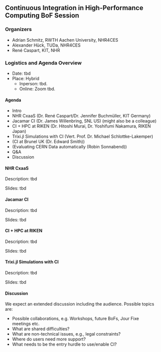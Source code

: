 ## Continuous Integration in High-Performance Computing BoF Session

### Organizers
* Adrian Schmitz, RWTH Aachen University, NHR4CES
* Alexander Hück, TUDa, NHR4CES
* René Caspart, KIT, NHR

### Logistics and Agenda Overview

* Date: tbd
* Place: Hybrid
  * Inperson: tbd.
  * Online: Zoom tbd.

#### Agenda

- Intro
- NHR CxaaS (Dr. René Caspart/Dr. Jennifer Buchmüller, KIT Germany)
- Jacamar CI (Dr. James Willenbring, SNL US) (might also be a colleague)
- CI + HPC at RIKEN (Dr. Hitoshi Murai, Dr. Yoshifumi Nakamura, RIKEN Japan)
- Trixi.jl Simulations with CI (Vert. Prof. Dr. Michael Schlottke-Lakemper)
- (CI at Brunel UK (Dr. Edward Smith))
- (Evaluating CERN Data automatically (Robin Sonnabend))
- Q&A
- Discussion


#### NHR CxaaS
Description: tbd

Slides: tbd

#### Jacamar CI 
Description: tbd

Slides: tbd

#### CI + HPC at RIKEN
Description: tbd

Slides: tbd

#### Trixi.jl Simulations with CI
Description: tbd

Slides: tbd

#### Discussion
We expect an extended discussion including the audience. Possible topics are:
- Possible collaborations, e.g. Workshops, future BoFs, Jour Fixe meetings etc.
- What are shared difficulties?
- What are non-technical issues, e.g., legal constraints?  
- Where do users need more support?
- What needs to be the entry hurdle to use/enable CI?

